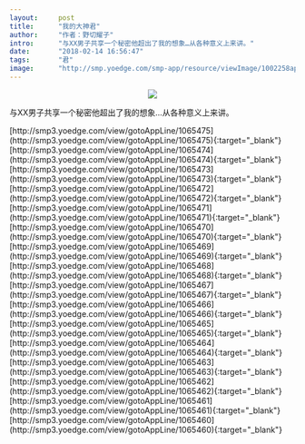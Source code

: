 ```yaml
---
layout:     post
title:      "我的大神君"
author:     "作者：野切耀子"
intro:      "与XX男子共享一个秘密他超出了我的想象…从各种意义上来讲。"
date:       "2018-02-14 16:56:47"
tags:       "君"
image:      "http://smp.yoedge.com/smp-app/resource/viewImage/1002258appline.png"
---
```

<div style="text-align: center">
<p><img src="http://smp.yoedge.com/smp-app/resource/viewImage/1002258appline.png"/></p>
</div>
<p class="post-meta">
<span>与XX男子共享一个秘密他超出了我的想象…从各种意义上来讲。</span>
</p>
[http://smp3.yoedge.com/view/gotoAppLine/1065475](http://smp3.yoedge.com/view/gotoAppLine/1065475){:target="_blank"}
[http://smp3.yoedge.com/view/gotoAppLine/1065474](http://smp3.yoedge.com/view/gotoAppLine/1065474){:target="_blank"}
[http://smp3.yoedge.com/view/gotoAppLine/1065473](http://smp3.yoedge.com/view/gotoAppLine/1065473){:target="_blank"}
[http://smp3.yoedge.com/view/gotoAppLine/1065472](http://smp3.yoedge.com/view/gotoAppLine/1065472){:target="_blank"}
[http://smp3.yoedge.com/view/gotoAppLine/1065471](http://smp3.yoedge.com/view/gotoAppLine/1065471){:target="_blank"}
[http://smp3.yoedge.com/view/gotoAppLine/1065470](http://smp3.yoedge.com/view/gotoAppLine/1065470){:target="_blank"}
[http://smp3.yoedge.com/view/gotoAppLine/1065469](http://smp3.yoedge.com/view/gotoAppLine/1065469){:target="_blank"}
[http://smp3.yoedge.com/view/gotoAppLine/1065468](http://smp3.yoedge.com/view/gotoAppLine/1065468){:target="_blank"}
[http://smp3.yoedge.com/view/gotoAppLine/1065467](http://smp3.yoedge.com/view/gotoAppLine/1065467){:target="_blank"}
[http://smp3.yoedge.com/view/gotoAppLine/1065466](http://smp3.yoedge.com/view/gotoAppLine/1065466){:target="_blank"}
[http://smp3.yoedge.com/view/gotoAppLine/1065465](http://smp3.yoedge.com/view/gotoAppLine/1065465){:target="_blank"}
[http://smp3.yoedge.com/view/gotoAppLine/1065464](http://smp3.yoedge.com/view/gotoAppLine/1065464){:target="_blank"}
[http://smp3.yoedge.com/view/gotoAppLine/1065463](http://smp3.yoedge.com/view/gotoAppLine/1065463){:target="_blank"}
[http://smp3.yoedge.com/view/gotoAppLine/1065462](http://smp3.yoedge.com/view/gotoAppLine/1065462){:target="_blank"}
[http://smp3.yoedge.com/view/gotoAppLine/1065461](http://smp3.yoedge.com/view/gotoAppLine/1065461){:target="_blank"}
[http://smp3.yoedge.com/view/gotoAppLine/1065460](http://smp3.yoedge.com/view/gotoAppLine/1065460){:target="_blank"}


